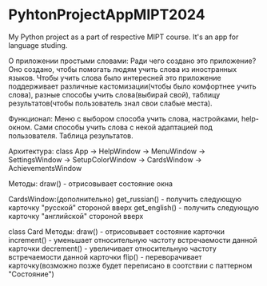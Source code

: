# PyhtonProjectAppMIPT2024
My Python project as a part of respective MIPT course. It's an app for language studing.

О приложении простыми словами:
Ради чего создано это приложение? Оно создано, чтобы помогать людям учить слова из иностранных языков. Чтобы учить слова было интересней это приложение поддерживает различные кастомизации(чтобы было комфортнее учить слова), разные способы учить слова(выбирай свой), таблицу результатов(чтобы пользователь знал свои слабые места).

Функционал:
Меню с выбором способа учить слова, настройками, help-окном.
Сами способы учить слова с некой адаптацией под пользователя.
Таблица результатов.

Архитектура:
class App -> HelpWindow
          -> MenuWindow -> SettingsWindow -> SetupColorWindow
          -> CardsWindow
          -> AchievementsWindow

Методы:
draw() - отрисовывает состояние окна

CardsWindow:(дополнительно)
get_russian() - получить следующую карточку "русской" стороной вверх
get_english() - получить следующую карточку "английской" стороной вверх

class Card
Методы:
draw() - отрисовывает состояние карточки
increment() - уменьшает относительную частоту встречаемости данной карточки
decrement() - увеличивает относительную частоту встречаемости данной карточки
flip() - переворачивает карточку(возможно позже будет переписано в соотствии с паттерном "Состояние")
